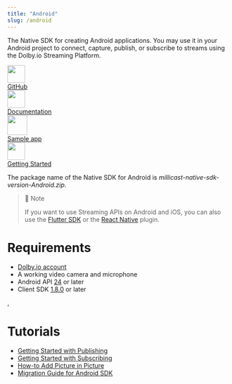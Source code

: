 ```yaml
---
title: "Android"
slug: /android
---
```

The Native SDK for creating Android applications. You may use it in your Android project to connect, capture, publish, or subscribe to streams using the Dolby.io Streaming Platform.

<div class="dolbyio-cards-container">
    <a class="dolbyio-card dolbyio-card-1" href="https://github.com/millicast/millicast-native-sdk/releases">
     <div class="dolbyio-card-image">
      <img width="40px" src="https://files.readme.io/3f65ad7-github_svg.svg"/>
    </div>
    <div class="dolbyio-card-header">GitHub</div>
    <div class="dolbyio-card-description">
    </div>
  </a>
  <a class="dolbyio-card dolbyio-card-2" href="https://millicast.github.io/doc/latest/android/index.html">
    <div class="dolbyio-card-image">
      <img width="40px" class="dolbyio-card-svg-icon" src="https://files.readme.io/049dc13-documentation_icon.svg"/>
    </div>
    <div class="dolbyio-card-header">Documentation</div>
    <div class="dolbyio-card-description">
    </div>
  </a>
    <a class="dolbyio-card dolbyio-card-3" href="https://github.com/millicast/millicast-android-sdk-sample-apps">
    <div class="dolbyio-card-image">
      <img width="45px" class="dolbyio-card-svg-icon" src="https://files.readme.io/0c11f2f-sampleapp_icon.svg"/>
    </div>
    <div class="dolbyio-card-header">Sample app</div>
    <div class="dolbyio-card-description">
    </div>
  </a>
  <a class="dolbyio-card dolbyio-card-4" href="https://docs.dolby.io/streaming-apis/docs/android-getting-started-with-publishing">
    <div class="dolbyio-card-image">
      <img width="40px" class="dolbyio-card-svg-icon" src="https://files.readme.io/dde6508-GettingStarted-default.svg"/>
    </div>
    <div class="dolbyio-card-header">Getting Started</div>
    <div class="dolbyio-card-description">
    </div>
  </a>
</div>



The package name of the Native SDK for Android is _millicast-native-sdk-version-Android.zip_.

> 📘 Note
> 
> If you want to use Streaming APIs on Android and iOS, you can also use the [Flutter SDK](/millicast/client-sdks/flutter.md) or the [React Native](/millicast/client-sdks/rn.md) plugin.

# Requirements

- [Dolby.io account](https://dashboard.dolby.io/signup)
- A working video camera and microphone
- Android API [24](https://developer.android.com/tools/releases/platforms#7.0) or later
- Client SDK [1.8.0](https://github.com/millicast/millicast-native-sdk/releases) or later

, 

# Tutorials

- [Getting Started with Publishing](/millicast/client-sdks/android/android-how-to-add-picture-in-picture.md)
- [Getting Started with Subscribing](/millicast/client-sdks/android/android-getting-started-with-subscribing.md)
- [How-to Add Picture in Picture](/millicast/client-sdks/android/android-how-to-add-picture-in-picture.md)
- [Migration Guide for Android SDK](/millicast/client-sdks/android/android-sdk-migration-guide.md)
